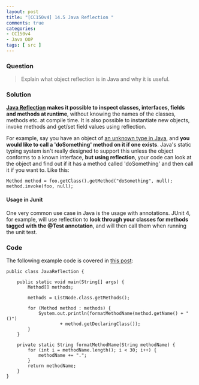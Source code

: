 ```yaml
---
layout: post
title: "[CC150v4] 14.5 Java Reflection "
comments: true
categories:
- CC150v4
- Java OOP
tags: [ src ]
---
```


### Question

> Explain what object reflection is in Java and why it is useful. 

### Solution

__[Java Reflection](http://tutorials.jenkov.com/java-reflection/index.html) makes it possible to inspect classes, interfaces, fields and methods at runtime__, without knowing the names of the classes, methods etc. at compile time. It is also possible to instantiate new objects, invoke methods and get/set field values using reflection.

For example, say you have an object of [an unknown type in Java](http://stackoverflow.com/a/37632), and __you would like to call a 'doSomething' method on it if one exists__. Java's static typing system isn't really designed to support this unless the object conforms to a known interface, __but using reflection__, your code can look at the object and find out if it has a method called 'doSomething' and then call it if you want to. Like this:

	Method method = foo.getClass().getMethod("doSomething", null);
	method.invoke(foo, null);

#### Usage in Junit

One very common use case in Java is the usage with annotations. JUnit 4, for example, will use reflection to __look through your classes for methods tagged with the @Test annotation__, and will then call them when running the unit test. 

### Code

The following example code is covered in [this post](http://tutorials.jenkov.com/java-reflection/index.html): 

	public class JavaReflection {

		public static void main(String[] args) {
			Method[] methods;

			methods = ListNode.class.getMethods();

			for (Method method : methods) {
				System.out.println(formatMethodName(method.getName() + "()")
						+ method.getDeclaringClass());
			}
		}

		private static String formatMethodName(String methodName) {
			for (int i = methodName.length(); i < 30; i++) {
				methodName += ".";
			}
			return methodName;
		}
	}
